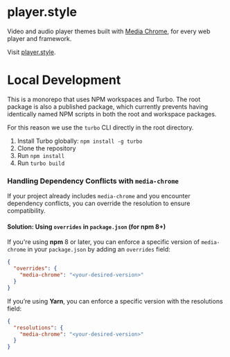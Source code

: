 # player.style

Video and audio player themes built with [Media Chrome](https://media-chrome.org), for every web player and framework.

Visit [player.style](https://player.style).

# Local Development

This is a monorepo that uses NPM workspaces and Turbo. The root package is also a published package, which currently prevents having identically named NPM scripts in both the root and workspace packages.

For this reason we use the `turbo` CLI directly in the root directory.

1. Install Turbo globally: `npm install -g turbo`
1. Clone the repository
1. Run `npm install`
1. Run `turbo build`

### Handling Dependency Conflicts with `media-chrome`

If your project already includes `media-chrome` and you encounter dependency conflicts, you can override the resolution to ensure compatibility.

#### Solution: Using `overrides` in `package.json` (for npm 8+)

If you're using **npm** 8 or later, you can enforce a specific version of `media-chrome` in your `package.json` by adding an `overrides` field:

```json
{
  "overrides": {
    "media-chrome": "<your-desired-version>"
  }
}
```

If you’re using **Yarn**, you can enforce a specific version with the resolutions field:

```json
{
  "resolutions": {
    "media-chrome": "<your-desired-version>"
  }
}
```
